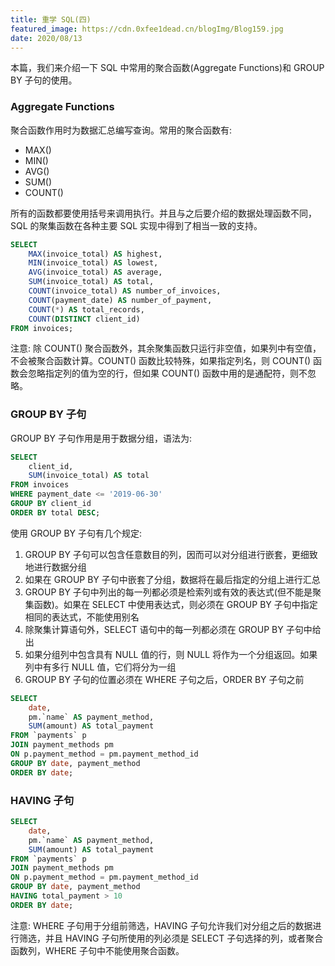 ```yaml
---
title: 重学 SQL(四)
featured_image: https://cdn.0xfee1dead.cn/blogImg/Blog159.jpg
date: 2020/08/13
---
```


本篇，我们来介绍一下 SQL 中常用的聚合函数(Aggregate Functions)和 GROUP BY 子句的使用。

### Aggregate Functions
聚合函数作用时为数据汇总编写查询。常用的聚合函数有: 
- MAX()
- MIN()
- AVG()
- SUM()
- COUNT()

所有的函数都要使用括号来调用执行。并且与之后要介绍的数据处理函数不同，SQL 的聚集函数在各种主要 SQL 实现中得到了相当一致的支持。
``` sql
SELECT 
    MAX(invoice_total) AS highest,
    MIN(invoice_total) AS lowest,
    AVG(invoice_total) AS average,
    SUM(invoice_total) AS total,
    COUNT(invoice_total) AS number_of_invoices,
    COUNT(payment_date) AS number_of_payment,
    COUNT(*) AS total_records,
    COUNT(DISTINCT client_id)
FROM invoices;
```

注意: 除 COUNT() 聚合函数外，其余聚集函数只运行非空值，如果列中有空值，不会被聚合函数计算。COUNT() 函数比较特殊，如果指定列名，则 COUNT() 函数会忽略指定列的值为空的行，但如果 COUNT() 函数中用的是通配符，则不忽略。

### GROUP BY 子句
GROUP BY 子句作用是用于数据分组，语法为: 
``` sql
SELECT 
    client_id,
    SUM(invoice_total) AS total
FROM invoices
WHERE payment_date <= '2019-06-30'
GROUP BY client_id
ORDER BY total DESC;
```

使用 GROUP BY 子句有几个规定: 
1. GROUP BY 子句可以包含任意数目的列，因而可以对分组进行嵌套，更细致地进行数据分组
2. 如果在 GROUP BY 子句中嵌套了分组，数据将在最后指定的分组上进行汇总
3. GROUP BY 子句中列出的每一列都必须是检索列或有效的表达式(但不能是聚集函数)。如果在 SELECT 中使用表达式，则必须在 GROUP BY 子句中指定相同的表达式，不能使用别名
4. 除聚集计算语句外，SELECT 语句中的每一列都必须在 GROUP BY 子句中给出
5. 如果分组列中包含具有 NULL 值的行，则 NULL 将作为一个分组返回。如果列中有多行 NULL 值，它们将分为一组
6. GROUP BY 子句的位置必须在 WHERE 子句之后，ORDER BY 子句之前

``` sql
SELECT 
	date,
	pm.`name` AS payment_method,
	SUM(amount) AS total_payment
FROM `payments` p
JOIN payment_methods pm
ON p.payment_method = pm.payment_method_id
GROUP BY date, payment_method
ORDER BY date;
```

### HAVING 子句
``` sql
SELECT 
	date,
	pm.`name` AS payment_method,
	SUM(amount) AS total_payment
FROM `payments` p
JOIN payment_methods pm
ON p.payment_method = pm.payment_method_id
GROUP BY date, payment_method
HAVING total_payment > 10
ORDER BY date;
```

注意: WHERE 子句用于分组前筛选，HAVING 子句允许我们对分组之后的数据进行筛选，并且 HAVING 子句所使用的列必须是 SELECT 子句选择的列，或者聚合函数列，WHERE 子句中不能使用聚合函数。